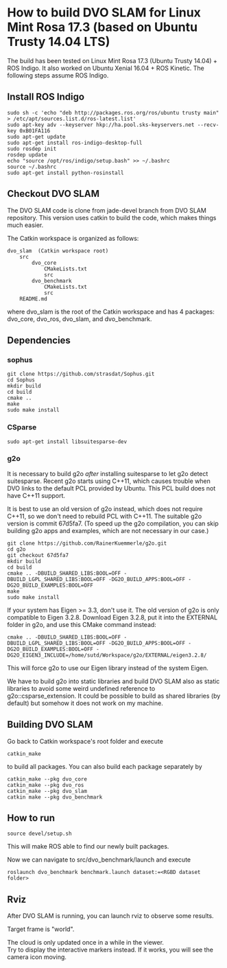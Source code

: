 # How to build DVO SLAM for Linux Mint Rosa 17.3 (based on Ubuntu Trusty 14.04 LTS)

The build has been tested on Linux Mint Rosa 17.3 (Ubuntu Trusty 14.04) + ROS Indigo. 
It also worked on Ubuntu Xenial 16.04 + ROS Kinetic. 
The following steps assume ROS Indigo. 

## Install ROS Indigo

```
sudo sh -c 'echo "deb http://packages.ros.org/ros/ubuntu trusty main" > /etc/apt/sources.list.d/ros-latest.list'
sudo apt-key adv --keyserver hkp://ha.pool.sks-keyservers.net --recv-key 0xB01FA116
sudo apt-get update
sudo apt-get install ros-indigo-desktop-full
sudo rosdep init
rosdep update
echo "source /opt/ros/indigo/setup.bash" >> ~/.bashrc
source ~/.bashrc
sudo apt-get install python-rosinstall
```

## Checkout DVO SLAM
The DVO SLAM code is clone from jade-devel branch from DVO SLAM repository. 
This version uses catkin to build the code, which makes things much easier. 

The Catkin workspace is organized as follows: 

```
dvo_slam  (Catkin workspace root)
    src 
        dvo_core
            CMakeLists.txt
            src
        dvo_benchmark
            CMakeLists.txt
            src
    README.md
```

where dvo_slam is the root of the Catkin workspace and has 4 packages: dvo_core, dvo_ros, dvo_slam, and dvo_benchmark.

## Dependencies 

### sophus
 
```
git clone https://github.com/strasdat/Sophus.git
cd Sophus
mkdir build
cd build
cmake ..
make
sudo make install 
```

### CSparse

```
sudo apt-get install libsuitesparse-dev
```

### g2o 
It is necessary to build g2o *after* installing suitesparse to let g2o detect suitesparse.
Recent g2o starts using C++11, which causes trouble when DVO links to the default PCL provided by Ubuntu. This PCL build does not have C++11 support. 

It is best to use an old version of g2o instead, which does not require C++11, so we don't need to rebuild PCL with C++11. The suitable g2o version is commit 67d5fa7.
(To speed up the g2o compilation, you can skip building g2o apps and examples, which are not necessary in our case.)

```
git clone https://github.com/RainerKuemmerle/g2o.git
cd g2o
git checkout 67d5fa7
mkdir build
cd build
cmake .. -DBUILD_SHARED_LIBS:BOOL=OFF -DBUILD_LGPL_SHARED_LIBS:BOOL=OFF -DG2O_BUILD_APPS:BOOL=OFF -DG2O_BUILD_EXAMPLES:BOOL=OFF
make
sudo make install
```

If your system has Eigen >= 3.3, don't use it. The old version of g2o is only compatible to Eigen 3.2.8. 
Download Eigen 3.2.8, put it into the EXTERNAL folder in g2o, and use this CMake command instead:

```
cmake .. -DBUILD_SHARED_LIBS:BOOL=OFF -DBUILD_LGPL_SHARED_LIBS:BOOL=OFF -DG2O_BUILD_APPS:BOOL=OFF -DG2O_BUILD_EXAMPLES:BOOL=OFF -DG2O_EIGEN3_INCLUDE=/home/sutd/Workspace/g2o/EXTERNAL/eigen3.2.8/

```
This will force g2o to use our Eigen library instead of the system Eigen.

We have to build g2o into static libraries 
and build DVO SLAM also as static libraries to avoid some weird undefined reference to g2o::csparse_extension. It could be possible to build as shared libraries (by default) but somehow it does not work on my machine.

## Building DVO SLAM
Go back to Catkin workspace's root folder and execute

```
catkin_make
```

to build all packages. You can also build each package separately by 

```
catkin_make --pkg dvo_core
catkin_make --pkg dvo_ros
catkin_make --pkg dvo_slam 
catkin make --pkg dvo_benchmark
```

## How to run

```
source devel/setup.sh  
```

This will make ROS able to find our newly built packages. 

Now we can navigate to src/dvo_benchmark/launch and execute

```
roslaunch dvo_benchmark benchmark.launch dataset:=<RGBD dataset folder>
```


## Rviz

After DVO SLAM is running, you can launch rviz to observe some results. 

Target frame is "world".

The cloud is only updated once in a while in the viewer.   
Try to display the interactive markers instead. If it works, you will see the camera icon moving. 


